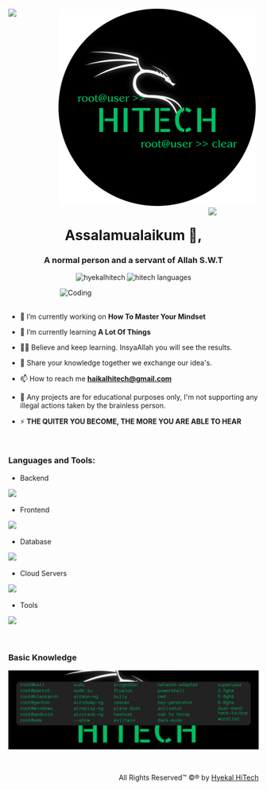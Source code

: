 ![logo](hitech-logo.png)
<img align="left" src="https://user-images.githubusercontent.com/65187002/144930161-2f783401-8d27-4fdf-a2f7-cc0ba32f1f1f.gif" width="20%" style="display:inline;"><img align="right" src="https://user-images.githubusercontent.com/65187002/144930161-2f783401-8d27-4fdf-a2f7-cc0ba32f1f1f.gif" width="20%" style="display:inline;">

<h1 align="center">Assalamualaikum 👋,</h1>
<h3 align="center">A normal person and a servant of Allah S.W.T</h3>

<p align="center"> 
 <img src="https://komarev.com/ghpvc/?username=hyekalhitech97&label=Profile%20views&color=0e75b6&style=flat" alt="hyekalhitech" /> 
 <img src="https://img.shields.io/badge/Languages-Python | Java | PHP | Typescript | Node | React -green.svg" alt="hitech languages" />
<!--  <img alt="Profile followers" src="https://img.shields.io/github/followers/hyekalhitech"> -->
</p>

<img align="right" alt="Coding" width="400" src="https://th.bing.com/th/id/R.6e4fed7d08c53dd96d1ccd2c744fa51b?rik=hPGvUbs2CNutBA&riu=http%3a%2f%2fgifimage.net%2fwp-content%2fuploads%2f2017%2f10%2fhacker-gif-animation-9.gif&ehk=lO0f%2feQ4xGDBna2JO8ClhqsQI2zg4XMmDxoBRu0o%2f4M%3d&risl=&pid=ImgRaw&r=0">
<br><br>

- 🔭 I’m currently working on **How To Master Your Mindset**

- 🌱 I’m currently learning **A Lot Of Things**

- 👨‍💻 Believe and keep learning. InsyaAllah you will see the results.

- 💬 Share your knowledge together we exchange our idea's.

- 📫 How to reach me **haikalhitech@gmail.com**

- 📄 Any projects are for educational purposes only, I'm not supporting any illegal actions taken by the brainless person.

- ⚡ **THE QUITER YOU BECOME, THE MORE YOU ARE ABLE TO HEAR**

<br>
<h3 align="left">Languages and Tools:</h3>

- Backend
<p align="left">
  <a href="https://skillicons.dev">
    <img src="https://skillicons.dev/icons?i=php,laravel,java,nodejs,py,spring,ruby,flask,fastapi,django" />
  </a>
</p>

- Frontend
<p align="left">
  <a href="https://skillicons.dev">
    <img src="https://skillicons.dev/icons?i=js,react,tailwind,ts,boostrap" />
  </a>
</p>

- Database
<p align="left">
  <a href="https://skillicons.dev">
    <img src="https://skillicons.dev/icons?i=mongodb,mysql,postgresql" />
  </a>
</p>

- Cloud Servers
<p align="left">
  <a href="https://skillicons.dev">
    <img src="https://skillicons.dev/icons?i=azure,aws,gcp,firebase" />
  </a>
</p>

- Tools
<p align="left">
  <a href="https://skillicons.dev">
    <img src="https://skillicons.dev/icons?i=git,docker,figma,linux,idea,vscode,postman,termius,dbeaver,putty" />
  </a>
</p>
<br/>

<h3 align="left">Basic Knowledge</h3>

![logo](root@kali.png)

<br>
<p align="right" > All Rights Reserved™ ©® by <a href="https://github.com/hyekalhitech/GitTest">Hyekal HiTech</a></p>